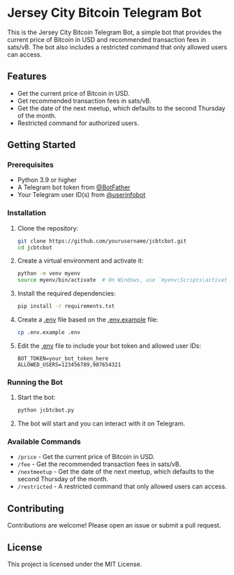 # Jersey City Bitcoin Telegram Bot

This is the Jersey City Bitcoin Telegram Bot, a simple bot that provides the current price of Bitcoin in USD and recommended transaction fees in sats/vB. The bot also includes a restricted command that only allowed users can access.

## Features

- Get the current price of Bitcoin in USD.
- Get recommended transaction fees in sats/vB.
- Get the date of the next meetup, which defaults to the second Thursday of the month.
- Restricted command for authorized users.

## Getting Started

### Prerequisites

- Python 3.9 or higher
- A Telegram bot token from [@BotFather](https://t.me/BotFather)
- Your Telegram user ID(s) from [@userinfobot](https://t.me/userinfobot)

### Installation

1. Clone the repository:

    ```sh
    git clone https://github.com/yourusername/jcbtcbot.git
    cd jcbtcbot
    ```

2. Create a virtual environment and activate it:

    ```sh
    python -m venv myenv
    source myenv/bin/activate  # On Windows, use `myenv\Scripts\activate`
    ```

3. Install the required dependencies:

    ```sh
    pip install -r requirements.txt
    ```

4. Create a [.env](http://_vscodecontentref_/0) file based on the [.env.example](http://_vscodecontentref_/1) file:

    ```sh
    cp .env.example .env
    ```

5. Edit the [.env](http://_vscodecontentref_/2) file to include your bot token and allowed user IDs:

    ```env
    BOT_TOKEN=your_bot_token_here
    ALLOWED_USERS=123456789,987654321
    ```

### Running the Bot

1. Start the bot:

    ```sh
    python jcbtcbot.py
    ```

2. The bot will start and you can interact with it on Telegram.

### Available Commands

- `/price` - Get the current price of Bitcoin in USD.
- `/fee` - Get the recommended transaction fees in sats/vB.
- `/nextmeetup` - Get the date of the next meetup, which defaults to the second Thursday of the month.
- `/restricted` - A restricted command that only allowed users can access.

## Contributing

Contributions are welcome! Please open an issue or submit a pull request.

## License

This project is licensed under the MIT License.